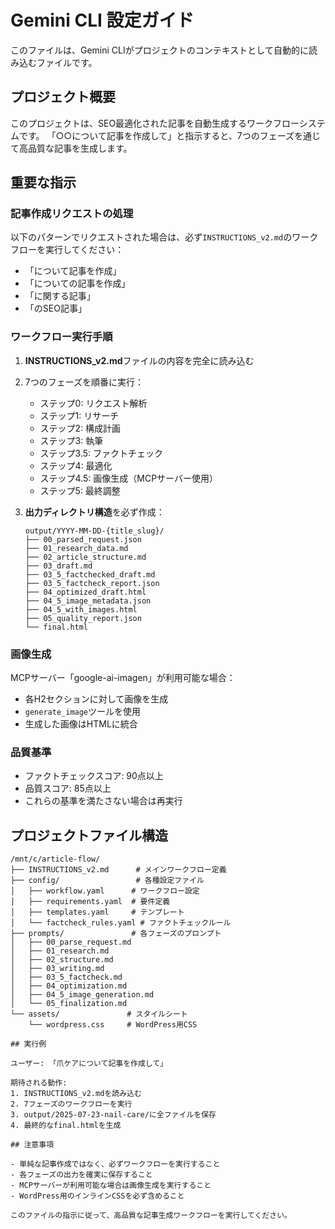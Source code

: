 # Gemini CLI 設定ガイド

このファイルは、Gemini CLIがプロジェクトのコンテキストとして自動的に読み込むファイルです。

## プロジェクト概要

このプロジェクトは、SEO最適化された記事を自動生成するワークフローシステムです。
「○○について記事を作成して」と指示すると、7つのフェーズを通じて高品質な記事を生成します。

## 重要な指示

### 記事作成リクエストの処理

以下のパターンでリクエストされた場合は、必ず`INSTRUCTIONS_v2.md`のワークフローを実行してください：
- 「について記事を作成」
- 「についての記事を作成」
- 「に関する記事」
- 「のSEO記事」

### ワークフロー実行手順

1. **INSTRUCTIONS_v2.md**ファイルの内容を完全に読み込む
2. 7つのフェーズを順番に実行：
   - ステップ0: リクエスト解析
   - ステップ1: リサーチ
   - ステップ2: 構成計画
   - ステップ3: 執筆
   - ステップ3.5: ファクトチェック
   - ステップ4: 最適化
   - ステップ4.5: 画像生成（MCPサーバー使用）
   - ステップ5: 最終調整

3. **出力ディレクトリ構造**を必ず作成：
   ```
   output/YYYY-MM-DD-{title_slug}/
   ├── 00_parsed_request.json
   ├── 01_research_data.md
   ├── 02_article_structure.md
   ├── 03_draft.md
   ├── 03_5_factchecked_draft.md
   ├── 03_5_factcheck_report.json
   ├── 04_optimized_draft.html
   ├── 04_5_image_metadata.json
   ├── 04_5_with_images.html
   ├── 05_quality_report.json
   └── final.html
   ```

### 画像生成

MCPサーバー「google-ai-imagen」が利用可能な場合：
- 各H2セクションに対して画像を生成
- `generate_image`ツールを使用
- 生成した画像はHTMLに統合

### 品質基準

- ファクトチェックスコア: 90点以上
- 品質スコア: 85点以上
- これらの基準を満たさない場合は再実行

## プロジェクトファイル構造

```
/mnt/c/article-flow/
├── INSTRUCTIONS_v2.md      # メインワークフロー定義
├── config/                 # 各種設定ファイル
│   ├── workflow.yaml      # ワークフロー設定
│   ├── requirements.yaml  # 要件定義
│   ├── templates.yaml     # テンプレート
│   └── factcheck_rules.yaml # ファクトチェックルール
├── prompts/               # 各フェーズのプロンプト
│   ├── 00_parse_request.md
│   ├── 01_research.md
│   ├── 02_structure.md
│   ├── 03_writing.md
│   ├── 03_5_factcheck.md
│   ├── 04_optimization.md
│   ├── 04_5_image_generation.md
│   └── 05_finalization.md
└── assets/               # スタイルシート
    └── wordpress.css     # WordPress用CSS

## 実行例

ユーザー: 「爪ケアについて記事を作成して」

期待される動作:
1. INSTRUCTIONS_v2.mdを読み込む
2. 7フェーズのワークフローを実行
3. output/2025-07-23-nail-care/に全ファイルを保存
4. 最終的なfinal.htmlを生成

## 注意事項

- 単純な記事作成ではなく、必ずワークフローを実行すること
- 各フェーズの出力を確実に保存すること
- MCPサーバーが利用可能な場合は画像生成を実行すること
- WordPress用のインラインCSSを必ず含めること

このファイルの指示に従って、高品質な記事生成ワークフローを実行してください。